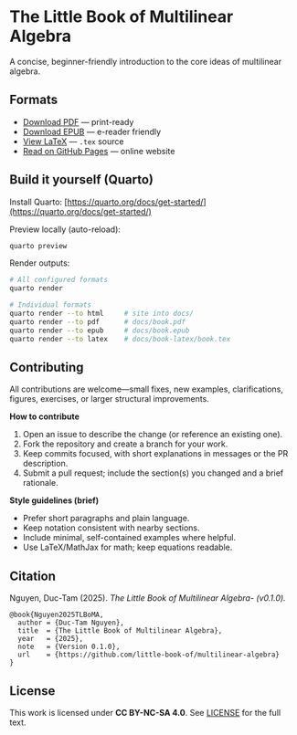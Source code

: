 # The Little Book of Multilinear Algebra

A concise, beginner-friendly introduction to the core ideas of multilinear algebra.

## Formats

- [Download PDF](docs/book.pdf) — print-ready
- [Download EPUB](docs/book.epub) — e-reader friendly
- [View LaTeX](docs/book-latex/book.tex) — `.tex` source
- [Read on GitHub Pages](https://little-book-of.github.io/multilinear-algebra/) — online website

## Build it yourself (Quarto)

Install Quarto: [https://quarto.org/docs/get-started/](https://quarto.org/docs/get-started/)

Preview locally (auto-reload):

  ```bash
  quarto preview
  ```
Render outputs:

  ```bash
  # All configured formats
  quarto render

  # Individual formats
  quarto render --to html     # site into docs/
  quarto render --to pdf      # docs/book.pdf
  quarto render --to epub     # docs/book.epub
  quarto render --to latex    # docs/book-latex/book.tex
  ```

## Contributing

All contributions are welcome—small fixes, new examples, clarifications, figures, exercises, or larger structural improvements.

**How to contribute**

1. Open an issue to describe the change (or reference an existing one).
2. Fork the repository and create a branch for your work.
3. Keep commits focused, with short explanations in messages or the PR description.
4. Submit a pull request; include the section(s) you changed and a brief rationale.

**Style guidelines (brief)**

- Prefer short paragraphs and plain language.
- Keep notation consistent with nearby sections.
- Include minimal, self-contained examples where helpful.
- Use LaTeX/MathJax for math; keep equations readable.

## Citation

Nguyen, Duc-Tam (2025). *The Little Book of Multilinear Algebra- (v0.1.0).* 

```
@book{Nguyen2025TLBoMA,
  author = {Duc-Tam Nguyen},
  title  = {The Little Book of Multilinear Algebra},
  year   = {2025},
  note   = {Version 0.1.0},
  url    = {https://github.com/little-book-of/multilinear-algebra}
}
```

## License

This work is licensed under **CC BY-NC-SA 4.0**. See [LICENSE](LICENSE) for the full text.
